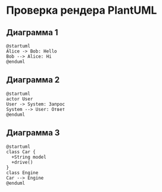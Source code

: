 # Проверка рендера PlantUML

## Диаграмма 1

```plantuml
@startuml
Alice -> Bob: Hello
Bob --> Alice: Hi
@enduml
```

## Диаграмма 2
```
@startuml
actor User
User -> System: Запрос
System --> User: Ответ
@enduml
```

## Диаграмма 3
```
@startuml
class Car {
  +String model
  +drive()
}
class Engine
Car --> Engine
@enduml
```
